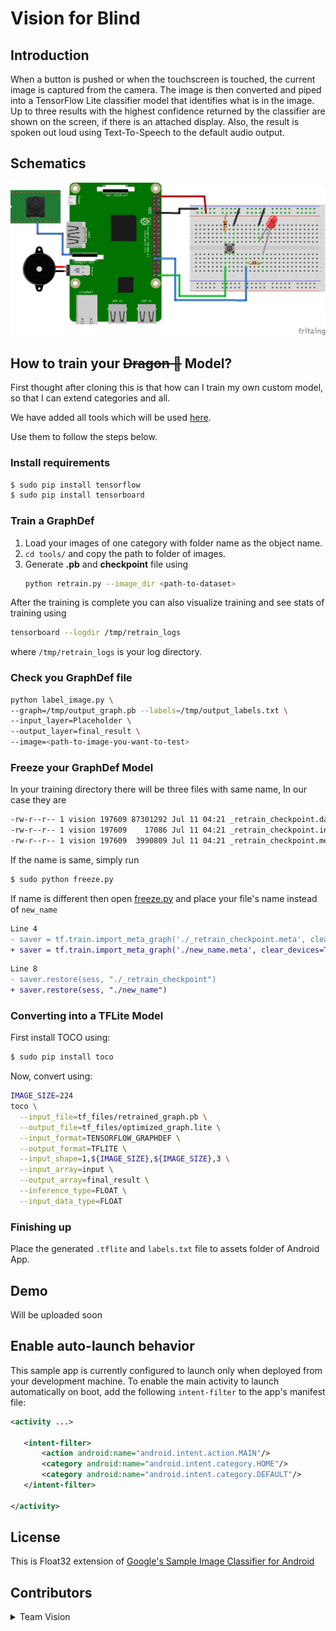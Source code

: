 # Vision for Blind

## Introduction

When a button is pushed or when the touchscreen is touched, the current image is captured from the
camera. The image is then converted and piped into a TensorFlow Lite classifier model that
identifies what is in the image. Up to three results with the highest confidence returned by the
classifier are shown on the screen, if there is an attached display. Also, the result is spoken out
loud using Text-To-Speech to the default audio output.


## Schematics

![Schematics](rpi3_schematics_tf.png)


## How to train your ~~Dragon 🐉~~ Model?

First thought after cloning this is that how can I train my own custom model, so that I can extend categories and all.

We have added all tools which will be used [here](tools/).

Use them to follow the steps below.

### Install requirements

```sh
$ sudo pip install tensorflow
$ sudo pip install tensorboard
```

### Train a GraphDef

1. Load your images of one category with folder name as the object name.
2. `cd tools/` and copy the path to folder of images.
3. Generate **.pb** and **checkpoint** file using
    ```sh
    python retrain.py --image_dir <path-to-dataset>
    ```

After the training is complete you can also visualize training and see stats of training using

```sh
tensorboard --logdir /tmp/retrain_logs
```

where `/tmp/retrain_logs` is your log directory.


### Check you GraphDef file

```sh 
python label_image.py \
--graph=/tmp/output_graph.pb --labels=/tmp/output_labels.txt \
--input_layer=Placeholder \
--output_layer=final_result \
--image=<path-to-image-you-want-to-test>
```

### Freeze your GraphDef Model

In your training directory there will be three files with same name, In our case they are

```sh
-rw-r--r-- 1 vision 197609 87301292 Jul 11 04:21 _retrain_checkpoint.data-00000-of-00001
-rw-r--r-- 1 vision 197609    17086 Jul 11 04:21 _retrain_checkpoint.index
-rw-r--r-- 1 vision 197609  3990809 Jul 11 04:21 _retrain_checkpoint.meta
``` 

If the name is same, simply run

```sh
$ sudo python freeze.py
```

If name is different then open [freeze.py](tools/freeze.py) and place your file's name instead of `new_name`

```diff 
Line 4
- saver = tf.train.import_meta_graph('./_retrain_checkpoint.meta', clear_devices=True)
+ saver = tf.train.import_meta_graph('./new_name.meta', clear_devices=True)
```

```diff
Line 8
- saver.restore(sess, "./_retrain_checkpoint")
+ saver.restore(sess, "./new_name")

```


### Converting into a TFLite Model

First install TOCO using:

```sh
$ sudo pip install toco
```

Now, convert using:

```sh 
IMAGE_SIZE=224
toco \
  --input_file=tf_files/retrained_graph.pb \
  --output_file=tf_files/optimized_graph.lite \
  --input_format=TENSORFLOW_GRAPHDEF \
  --output_format=TFLITE \
  --input_shape=1,${IMAGE_SIZE},${IMAGE_SIZE},3 \
  --input_array=input \
  --output_array=final_result \
  --inference_type=FLOAT \
  --input_data_type=FLOAT
```

### Finishing up

Place the generated `.tflite` and `labels.txt` file to assets folder of Android App.


## Demo

Will be uploaded soon

## Enable auto-launch behavior

This sample app is currently configured to launch only when deployed from your
development machine. To enable the main activity to launch automatically on boot,
add the following `intent-filter` to the app's manifest file:

```xml
<activity ...>

   <intent-filter>
       <action android:name="android.intent.action.MAIN"/>
       <category android:name="android.intent.category.HOME"/>
       <category android:name="android.intent.category.DEFAULT"/>
   </intent-filter>

</activity>
```

## License

This is Float32 extension of [Google's Sample Image Classifier for Android](https://github.com/androidthings/sample-tensorflow-imageclassifier)

## Contributors

<details>
	<summary>Team Vision</summary>
		<ul>
		    <li><a href="https://github.com/prithaupadhyay">Pritha Upadhyay</a></li>
			<li><a href="https://github.com/VaaibhaviSingh">Vaaibhavi Singh</a></li>
			<li><a href="https://github.com/anshumanv">Anshuman Verma</a></li>
			<li><a href="https://github.com/aashutoshrathi">Aashutosh Rathi</a></li>
		</ul>
</details>
